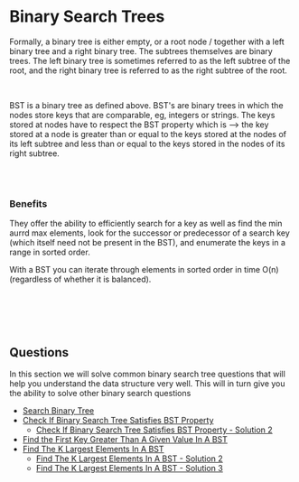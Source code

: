 # Binary Search Trees

Formally, a binary tree is either empty, or a root node / together with a left binary tree and a right binary tree. The subtrees themselves are binary trees. The left binary tree is sometimes referred to as the left subtree of the root, and the right binary tree is referred to as the right subtree of the root.

<br>

BST is a binary tree as defined above.  BST's are binary trees in which the nodes store keys that are comparable, eg, integers or strings. The keys stored at nodes have to respect the BST property which is --> the key stored at a node is greater than or equal to the keys stored at the nodes of its left subtree and less than or equal to the keys stored in the nodes of its right subtree.

<br> 


<br>

### Benefits
They offer the ability to efficiently search for a key as well as find the min aurrd max elements, look for the successor or predecessor of a search key (which itself need not be present in the BST), and enumerate the keys in a range in sorted order.

With a BST you can iterate through elements in sorted order in time O(n) (regardless of whether it is balanced).

<br>


<br> <br>

## Questions

In this section we will solve common binary search tree questions that will help you understand the data structure very well. This will in turn give you the ability to solve other binary search questions

* [Search Binary Tree](0_search_bst/search_bst.py)
* [Check If Binary Search Tree Satisfies BST Property](1_check_if_bst_satisfies_bst_property/is_bst.py)
    * [Check If Binary Search Tree Satisfies BST Property - Solution 2](1_check_if_bst_satisfies_bst_property/is_bst_2.py)
* [Find the First Key Greater Than A Given Value In A BST](2_find_first_key_greater_than_a_value_in_bst/find_first_greater_than_k.py)
* [Find The K Largest Elements In A BST](3_k_largest_in_bst/k_largest_1.py)
    * [Find The K Largest Elements In A BST - Solution 2](3_k_largest_in_bst/k_largest_2.py)
    * [Find The K Largest Elements In A BST - Solution 3](3_k_largest_in_bst/k_largest_3.py)

    